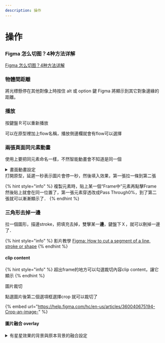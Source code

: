 ```yaml
---
description: 操作
---
```


# 操作

### Figma 怎么切图？4种方法详解

[Figma 怎么切图？4种方法详解](https://js.design/special/article/figma-how-to-cut.html)



### 物體間距離

將光標懸停在其他對像上時按住 alt 或 option 鍵 Figma 將顯示到其它對象邊緣的距離。

### 播放

按鍵盤Ｒ可以重新播放

可以在原型裡加上flow名稱，播放側邊欄就會有flow可以選擇



### 兩張頁面同元素動畫

使用上要把同元素命名一樣，不然智能動畫會不知道是同一個

<details>

<summary>畫面動畫設定<br>打開原型，延遲一秒表示圖片會停一秒，然後填入效果，第一張拉一條到第二張</summary>

![](../../.gitbook/assets/prototype.png)

第一張元素甚至位置往下移一點，第二張位置中間，動畫就會有向上移動的感覺．\


</details>

{% hint style="info" %}
複製元素時，貼上某一個“Frame中”元素再點擊Frame然後貼上就會在同一位置了，第一張元素穿透改成Pass Through0%，到了第二張就可以漸漸顯示了．
{% endhint %}



### 三角形去掉一邊

拉一個圖形，描邊stroke，把填充去掉，雙擊某一**邊**，鍵盤下Ｘ，就可以刪掉一邊了．

{% hint style="info" %}
影片教學 [Figma: How to cut a segment of a line, stroke or shape](https://www.youtube.com/watch?v=Jxmg7q82Xac)
{% endhint %}



#### clip content

{% hint style="info" %}
超出frame的地方可以勾選裁切內容clip content，讓它顯示
{% endhint %}

圖片裁切

點選圖片後第二個選項框選擇crop 就可以裁切了

{% embed url="https://help.figma.com/hc/en-us/articles/360040675194-Crop-an-image-" %}

#### 圖片融合 overlay

<details>

<summary>有星星效果的背景與原本背景的融合設定</summary>

![](../../.gitbook/assets/overlay.png)

</details>

